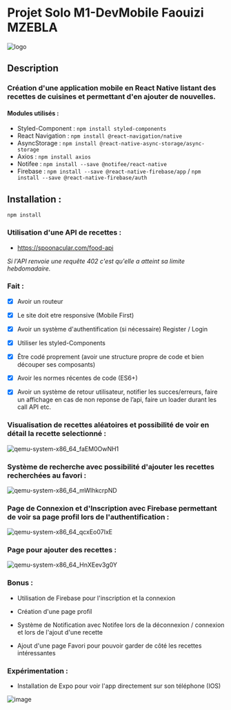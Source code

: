 # **Projet Solo M1-DevMobile Faouizi MZEBLA** 
![logo](https://user-images.githubusercontent.com/56970054/226587270-6a25990f-0b1f-4e14-844f-43739af20f02.png)

## Description
### Création d'une application mobile en React Native listant des recettes de cuisines et permettant d'en ajouter de nouvelles.

#### Modules utilisés :
- Styled-Component : `npm install styled-components`
- React Navigation : `npm install @react-navigation/native`
- AsyncStorage : `npm install @react-native-async-storage/async-storage`
- Axios : `npm install axios`
- Notifee : `npm install --save @notifee/react-native`
- Firebase : `npm install --save @react-native-firebase/app` / `npm install --save @react-native-firebase/auth`


## Installation : 
`npm install`

### Utilisation d'une API de recettes :

- https://spoonacular.com/food-api

_Si l'API renvoie une requête 402 c'est qu'elle a atteint sa limite hebdomadaire._

### Fait : 

- [x] Avoir un routeur
- [x] Le site doit etre responsive (Mobile First)
- [x] Avoir un système d'authentification (si nécessaire) Register / Login
- [x] Utiliser les styled-Components
- [x] Être codé proprement (avoir une structure propre de code et bien découper ses composants)
- [x] Avoir les normes récentes de code (ES6+)
- [x] Avoir un système de retour utilisateur, notifier les succes/erreurs, faire un affichage en cas de non reponse de l’api, faire un loader durant les call API etc.


### **Visualisation de recettes aléatoires et possibilité de voir en détail la recette selectionné :**

![qemu-system-x86_64_faEM0OwNH1](https://user-images.githubusercontent.com/56970054/227199424-b91494d2-b571-4c05-8054-40e286c0b5a7.gif)


### **Système de recherche avec possibilité d'ajouter les recettes recherchées au favori :**

![qemu-system-x86_64_mWlhkcrpND](https://user-images.githubusercontent.com/56970054/227198194-66088c20-addc-4a7d-825c-7489e845dd27.gif)

### **Page de Connexion et d'Inscription avec Firebase permettant de voir sa page profil lors de l'authentification :**

![qemu-system-x86_64_qcxEo07IxE](https://user-images.githubusercontent.com/56970054/227199934-1373e3b9-f530-48ae-804d-b8a66fa8db8e.gif)

### **Page pour ajouter des recettes :** 

![qemu-system-x86_64_HnXEev3g0Y](https://user-images.githubusercontent.com/56970054/227203605-3241440b-037b-4124-8a90-ecbac7c4e71f.gif)




### Bonus :

- Utilisation de Firebase pour l'inscription et la connexion

- Création d'une page profil

- Système de Notification avec Notifee lors de la déconnexion / connexion et lors de l'ajout d'une recette

- Ajout d'une page Favori pour pouvoir garder de côté les recettes intéressantes

### Expérimentation :

- Installation de Expo pour voir l'app directement sur son téléphone (IOS)

![image](https://user-images.githubusercontent.com/56970054/226435141-739c0d8c-fec1-4b79-aa3a-db24191e7a09.png)



